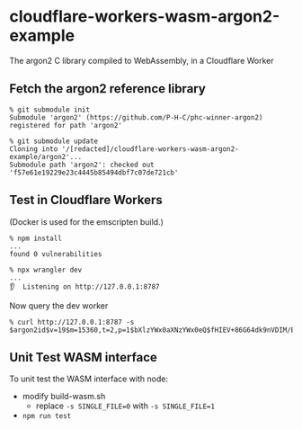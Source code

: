 # cloudflare-workers-wasm-argon2-example

The argon2 C library compiled to WebAssembly, in a Cloudflare Worker

## Fetch the argon2 reference library

```console
% git submodule init
Submodule 'argon2' (https://github.com/P-H-C/phc-winner-argon2) registered for path 'argon2'

% git submodule update
Cloning into '/[redacted]/cloudflare-workers-wasm-argon2-example/argon2'...
Submodule path 'argon2': checked out 'f57e61e19229e23c4445b85494dbf7c07de721cb'
```

## Test in Cloudflare Workers

(Docker is used for the emscripten build.)

```console
% npm install
...
found 0 vulnerabilities

% npx wrangler dev
...
👂  Listening on http://127.0.0.1:8787
```

Now query the dev worker

```console
% curl http://127.0.0.1:8787 -s                  
$argon2id$v=19$m=15360,t=2,p=1$bXlzYWx0aXNzYWx0eQ$fHIEV+86G64dk9nVDIM/EOSQG5b6wLHtLxK4Y4gOjpc
```

## Unit Test WASM interface

To unit test the WASM interface with node:

- modify build-wasm.sh
  - replace `-s SINGLE_FILE=0` with `-s SINGLE_FILE=1`
- `npm run test`
